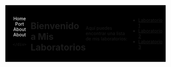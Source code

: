 <!-- Cabecera HTML -->
<div style="display: flex; background-color: black; padding: 10px; align-items: center;">
    <div style="flex: 1;">
        <img src="img/image-1.png" alt="Logo" style="max-height: 50px;" />
    </div>
    <div style="flex: 2; text-align: center;">
        <a href="https://david-cics.onrender.com/" style="margin: 0 15px; text-decoration: none; color: white;">Home</a>
        <a href="https://david-cics.onrender.com/portfolio" style="margin: 0 15px; text-decoration: none; color: white;">Port</a>
        <a href="https://david-cics.onrender.com/about" style="margin: 0 15px; text-decoration: none; color: white;">About</a>
        <a href="https://marckweb.github.io/writeUps/AguaDeMayo/Maquina_agua_de_mayo.html" style="margin: 0 15px; text-decoration: none; color: white;">About</a>

    </div>
</div>

# Bienvenido a Mis Laboratorios

Aquí puedes encontrar una lista de mis laboratorios:

- [Laboratorio 1](/AguaDeMayo/Maquina_agua_de_mayo.md)
- [Laboratorio 2](/ing_social/ejericio2.md)
- [Laboratorio 3](laboratorio3.md)
